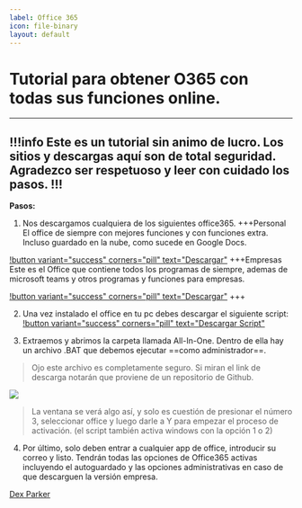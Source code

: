 ```yaml
---
label: Office 365
icon: file-binary
layout: default
---
```


# Tutorial para obtener O365 con todas sus funciones online.
---
!!!info Este es un tutorial sin animo de lucro. Los sitios y descargas aquí son de total seguridad.
Agradezco ser respetuoso y leer con cuidado los pasos.
!!!
---

**Pasos:**
1. Nos descargamos cualquiera de los siguientes office365.
+++Personal
El office de siempre con mejores funciones y con funciones extra. Incluso guardado en la nube, como sucede en Google Docs.

[!button variant="success" corners="pill" text="Descargar"](http://officecdn.microsoft.com/db/492350F6-3A01-4F97-B9C0-C7C6DDF67D60/media/en-US/O365ProPlusRetail.img)
+++Empresas
Este es el Office que contiene todos los programas de siempre, ademas de microsoft teams y otros programas y funciones para empresas.

[!button variant="success" corners="pill" text="Descargar"](http://officecdn.microsoft.com/db/492350F6-3A01-4F97-B9C0-C7C6DDF67D60/media/en-US/O365BusinessRetail.img)
+++

2. Una vez instalado el office en tu pc debes descargar el siguiente script:
[!button variant="success" corners="pill" text="Descargar Script"](https://github.com/massgravel/Microsoft-Activation-Scripts/archive/refs/heads/master.zip)

3. Extraemos y abrimos la carpeta llamada All-In-One. 
Dentro de ella hay un archivo .BAT que debemos ejecutar ==como administrador==.
> Ojo este archivo es completamente seguro. Si miran el link de descarga notarán que proviene de un repositorio de Github.

![](https://user-images.githubusercontent.com/37971771/118632613-39844000-b7ee-11eb-8f67-16db5f4915c7.png)

> La ventana se verá algo así, y solo es cuestión de presionar el número 3, seleccionar office y luego darle a Y para empezar el proceso de activación. (el script también activa windows con la opción 1 o 2)

4. Por último, solo deben entrar a cualquier app de office, introducir su correo y listo.
Tendrán todas las opciones de Office365 activas incluyendo el autoguardado y las opciones administrativas en caso de que descarguen la versión empresa.

[Dex Parker]()
